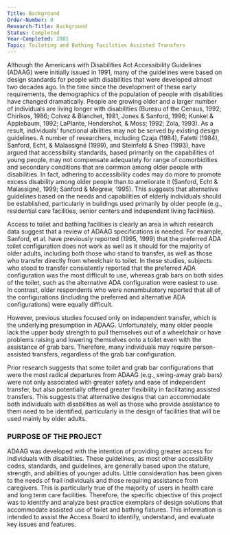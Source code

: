 ```yaml
---
Title: Background
Order-Number: 0
Research-Title: Background
Status: Completed
Year-Completed: 2001
Topic: Toileting and Bathing Facilities Assisted Transfers
---
```


Although the Americans with Disabilities Act Accessibility Guidelines (ADAAG) were initially issued in 1991, many of the guidelines were based on design standards for people with disabilities that were developed almost two decades ago. In the time since the development of these early requirements, the demographics of the population of people with disabilities have changed dramatically. People are growing older and a larger number of individuals are living longer with disabilities (Bureau of the Census, 1992; Chirikos, 1986; Colvez & Blanchet, 1981, Jones & Sanford, 1996; Kunkel & Applebaum, 1992; LaPlante, Hendershot, & Moss; 1992; Zola, 1993). As a result, individuals' functional abilities may not be served by existing design guidelines. A number of researchers, including Czaja (1984), Faletti (1984), Sanford, Echt, & Malassigné (1999), and Steinfeld & Shea (1993), have argued that accessibility standards, based primarily on the capabilities of young people, may not compensate adequately for range of comorbidities and secondary conditions that are common among older people with disabilities. In fact, adhering to accessibility codes may do more to promote excess disability among older people than to ameliorate it (Sanford, Echt & Malassigné, 1999; Sanford & Megrew, 1995). This suggests that alternative guidelines based on the needs and capabilities of elderly individuals should be established, particularly in buildings used primarily by older people (e.g., residential care facilities, senior centers and independent living facilities).

Access to toilet and bathing facilities is clearly an area in which research data suggest that a review of ADAAG specifications is needed. For example, Sanford, et al. have previously reported (1995, 1999) that the preferred ADA toilet configuration does not work as well as it should for the majority of older adults, including both those who stand to transfer, as well as those who transfer directly from wheelchair to toilet. In these studies, subjects who stood to transfer consistently reported that the preferred ADA configuration was the most difficult to use, whereas grab bars on both sides of the toilet, such as the alternative ADA configuration were easiest to use. In contrast, older respondents who were nonambulatory reported that all of the configurations (including the preferred and alternative ADA configurations) were equally difficult.

However, previous studies focused only on independent transfer, which is the underlying presumption in ADAAG. Unfortunately, many older people lack the upper body strength to pull themselves out of a wheelchair or have problems raising and lowering themselves onto a toilet even with the assistance of grab bars. Therefore, many individuals may require person-assisted transfers, regardless of the grab bar configuration.

Prior research suggests that some toilet and grab bar configurations that were the most radical departures from ADAAG (e.g., swing-away grab bars) were not only associated with greater safety and ease of independent transfer, but also potentially offered greater flexibility in facilitating assisted transfers. This suggests that alternative designs that can accommodate both individuals with disabilities as well as those who provide assistance to them need to be identified, particularly in the design of facilities that will be used mainly by older adults.

### PURPOSE OF THE PROJECT

ADAAG was developed with the intention of providing greater access for individuals with disabilities. These guidelines, as most other accessibility codes, standards, and guidelines, are generally based upon the stature, strength, and abilities of younger adults. Little consideration has been given to the needs of frail individuals and those requiring assistance from caregivers. This is particularly true of the majority of users in health care and long term care facilities. Therefore, the specific objective of this project was to identify and analyze best practice exemplars of design solutions that accommodate assisted use of toilet and bathing fixtures. This information is intended to assist the Access Board to identify, understand, and evaluate key issues and features.
